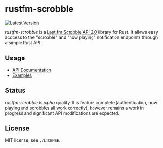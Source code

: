 rustfm-scrobble
===============

[![Latest Version](https://img.shields.io/crates/v/rustfm-scrobble.svg)](https://crates.io/crates/rustfm-scrobble)

*rustfm-scrobble* is a [Last.fm Scrobble API 2.0](http://www.last.fm/api/scrobbling)
library for Rust. It allows easy acccess to the "scrobble" and "now playing" notification
endpoints through a simple Rust API.

## Usage

* [API Documentation](https://docs.rs/rustfm-scrobble)
* [Examples](https://github.com/bobbo/rustfm-scrobble/tree/master/examples)


## Status
*rustfm-scrobble* is _alpha_ quality. It is feature complete (authentication,
now playing and scrobbles all work correctly), however remains a work in progress
and significant API modifications are expected.

## License

MIT license, see `./LICENSE`.

